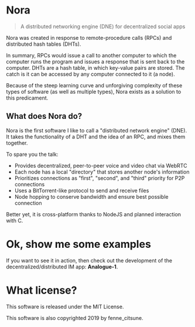 # Nora
> A distributed networking engine (DNE) for decentralized social apps

Nora was created in response to remote-procedure calls (RPCs) and distributed hash tables (DHTs).

In summary, RPCs would issue a call to another computer to which the computer runs the program and issues a response that is sent back to the computer. DHTs are a hash table, in which key-value pairs are stored. The catch is it can be accessed by any computer connected to it (a node).

Because of the steep learning curve and unforgiving complexity of these types of software (as well as multiple types), Nora exists as a solution to this predicament.

## What does Nora do?
Nora is the first software I like to call a "distributed network engine" (DNE). It takes the functionality of a DHT and the idea of an RPC, and mixes them together.

To spare you the talk:
- Provides decentralized, peer-to-peer voice and video chat via WebRTC
- Each node has a local "directory" that stores another node's information
- Prioritizes connections as "first", "second", and "third" priority for P2P connections
- Uses a BitTorrent-like protocol to send and receive files
- Node hopping to conserve bandwidth and ensure best possible connection

Better yet, it is cross-platform thanks to NodeJS and planned interaction with C.

# Ok, show me some examples

If you want to see it in action, then check out the development of the decentralized/distributed IM app: **Analogue-1**.

# What license?
This software is released under the MIT License.

This software is also copyrighted 2019 by fenne_citsune.